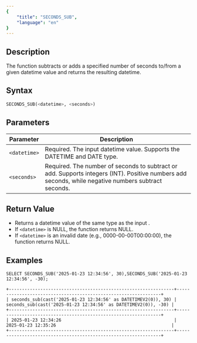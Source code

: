 ```yaml
---
{
    "title": "SECONDS_SUB",
    "language": "en"
}
---
```


## Description

The function subtracts or adds a specified number of seconds to/from a given datetime value and returns the resulting
datetime.

## Syntax

```sql
SECONDS_SUB(<datetime>, <seconds>)
```

## Parameters

| Parameter    | Description                                                                                                                                         |
|--------------|-----------------------------------------------------------------------------------------------------------------------------------------------------|
| `<datetime>` | Required. The input datetime value. Supports the DATETIME and DATE type.                                                                            |
| `<seconds>`  | Required. The number of seconds to subtract or add. Supports integers (INT). Positive numbers add seconds, while negative numbers subtract seconds. |

## Return Value
- Returns a datetime value of the same type as the input <datetime>.
- If `<datetime>` is NULL, the function returns NULL.
- If `<datetime>` is an invalid date (e.g., 0000-00-00T00:00:00), the function returns NULL.

## Examples

```
SELECT SECONDS_SUB('2025-01-23 12:34:56', 30),SECONDS_SUB('2025-01-23 12:34:56', -30);
```
```text
+---------------------------------------------------------------+----------------------------------------------------------------+
| seconds_sub(cast('2025-01-23 12:34:56' as DATETIMEV2(0)), 30) | seconds_sub(cast('2025-01-23 12:34:56' as DATETIMEV2(0)), -30) |
+---------------------------------------------------------------+----------------------------------------------------------------+
| 2025-01-23 12:34:26                                           | 2025-01-23 12:35:26                                            |
+---------------------------------------------------------------+----------------------------------------------------------------+
```